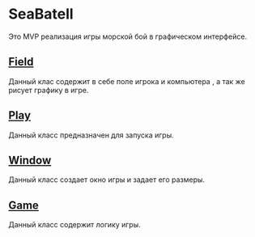 # SeaBatell
Это MVP реализация игры морской бой в графическом интерфейсе.
## <a href="https://github.com/deznod/SeaBatell/blob/master/src/ru/dve/Field.java">Field</a>
Данный клас содержит в себе поле игрока и компьютера , а так же рисует графику в игре.
## <a href="https://github.com/deznod/SeaBatell/blob/master/src/ru/dve/Play.java">Play</a>
Данный класс предназначен для запуска игры.
## <a href="https://github.com/deznod/SeaBatell/blob/master/src/ru/dve/Window.java">Window</a>
Данный класс создает окно игры и задает его размеры.
## <a href="https://github.com/deznod/SeaBatell/blob/master/src/ru/dve/game.java">Game</a>
Данный класс содержит логику игры.
